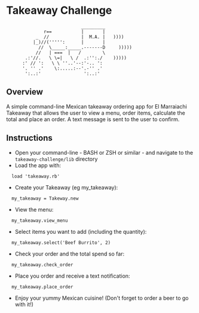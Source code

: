 Takeaway Challenge
==================
```
                            _________
              r==           |       |
           _  //            |  M.A. |   ))))
          |_)//(''''':      |       |
            //  \_____:_____.-------D     )))))
           //   | ===  |   /        \
       .:'//.   \ \=|   \ /  .:'':./    )))))
      :' // ':   \ \ ''..'--:'-.. ':
      '. '' .'    \:.....:--'.-'' .'
       ':..:'                ':..:'

 ```

 Overview
 -------

 A simple command-line Mexican takeaway ordering app for El Marraiachi Takeaway that allows the user to view a menu, order items, calculate the total and place an order. A text message is sent to the user to confirm.


 Instructions
 -----

 * Open your command-line - BASH or ZSH or similar - and navigate to the `takeaway-challenge/lib` directory
 * Load the app with:
 ```
   load 'takeaway.rb'
 ```
 * Create your Takeaway (eg my_takeaway):
 ```
   my_takeaway = Takeway.new
 ```
 * View the menu:
 ```
   my_takeaway.view_menu
 ```
 * Select items you want to add (including the quantity):
 ```
   my_takeaway.select('Beef Burrito', 2)
 ```
 * Check your order and the total spend so far:
 ```
   my_takeaway.check_order
 ```
 * Place you order and receive a text notification:
 ```
   my_takeaway.place_order
 ```
 * Enjoy your yummy Mexican cuisine! (Don't forget to order a beer to go with it!)
